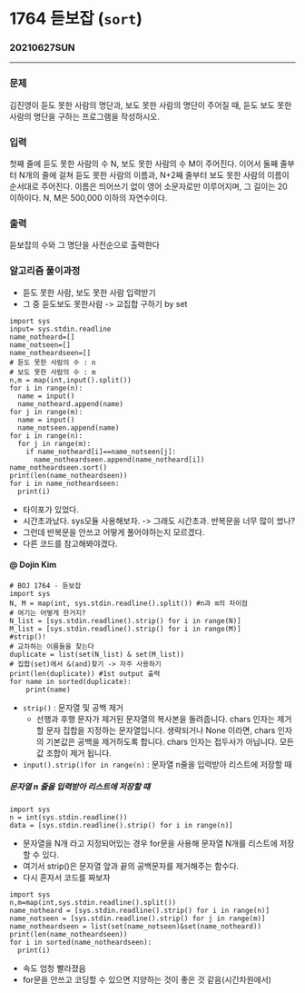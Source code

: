 # 1764 듣보잡 (`sort`)
### 20210627SUN
-----------
### 문제
김진영이 듣도 못한 사람의 명단과, 보도 못한 사람의 명단이 주어질 때, 듣도 보도 못한 사람의 명단을 구하는 프로그램을 작성하시오.
### 입력
첫째 줄에 듣도 못한 사람의 수 N, 보도 못한 사람의 수 M이 주어진다. 이어서 둘째 줄부터 N개의 줄에 걸쳐 듣도 못한 사람의 이름과, N+2째 줄부터 보도 못한 사람의 이름이 순서대로 주어진다. 이름은 띄어쓰기 없이 영어 소문자로만 이루어지며, 그 길이는 20 이하이다. N, M은 500,000 이하의 자연수이다.
### 출력
듣보잡의 수와 그 명단을 사전순으로 출력한다
### 알고리즘 풀이과정
- 듣도 못한 사람, 보도 못한 사람 입력받기
- 그 중 듣도보도 못한사람 -> 교집합 구하기 by set
```
import sys
input= sys.stdin.readline
name_notheard=[]
name_notseen=[]
name_notheardseen=[]
# 듣도 못한 사람의 수 : n
# 보도 못한 사람의 수 : m
n,m = map(int,input().split())
for i in range(n):
  name = input()
  name_notheard.append(name)
for j in range(m):
  name = input()
  name_notseen.append(name)
for i in range(n):
  for j in range(m):
    if name_notheard[i]==name_notseen[j]:
      name_notheardseen.append(name_notheard[i])
name_notheardseen.sort()
print(len(name_notheardseen))
for i in name_notheardseen:
  print(i)
```
- 타이포가 있었다.
- 시간초과났다. sys모듈 사용해보자. -> 그래도 시간초과. 반복문을 너무 많이 썼나?
- 그런데 반복문을 안쓰고 어떻게 풀어야하는지 모르겠다.
- 다른 코드를 참고해봐야겠다.
#### @ Dojin Kim
```
# BOJ 1764 - 듣보잡
import sys
N, M = map(int, sys.stdin.readline().split()) #n과 m의 차이점
# 여기는 어떻게 한거지?
N_list = [sys.stdin.readline().strip() for i in range(N)]
M_list = [sys.stdin.readline().strip() for i in range(M)]
#strip()!
# 교차하는 이름들을 찾는다
duplicate = list(set(N_list) & set(M_list))
# 집합(set)에서 &(and)찾기 -> 자주 사용하기
print(len(duplicate)) #1st output 출력
for name in sorted(duplicate):
    print(name)
```
- `strip()` : 문자열 및 공백 제거
  - 선행과 후행 문자가 제거된 문자열의 복사본을 돌려줍니다. chars 인자는 제거할 문자 집합을 지정하는 문자열입니다. 생략되거나 None 이라면, chars 인자의 기본값은 공백을 제거하도록 합니다. chars 인자는 접두사가 아닙니다. 모든 값 조합이 제거 됩니다.
- `input().strip()for in range(n)` : 문자열 n줄을 입력받아 리스트에 저장할 때
##### 문자열 n 줄을 입력받아 리스트에 저장할 떄
```
import sys
n = int(sys.stdin.readline())
data = [sys.stdin.readline().strip() for i in range(n)]
```
- 문자열을 N개 라고 지정되어있는 경우 for문을 사용해 문자열 N개를 리스트에 저장할 수 있다.
- 여기서 strip()은 문자열 앞과 끝의 공백문자를 제거해주는 함수다.
- 다시 혼자서 코드를 짜보자
```
import sys
n,m=map(int,sys.stdin.readline().split())
name_notheard = [sys.stdin.readline().strip() for i in range(n)]
name_notseen = [sys.stdin.readline().strip() for j in range(m)]
name_notheardseen = list(set(name_notseen)&set(name_notheard))
print(len(name_notheardseen))
for i in sorted(name_notheardseen):
  print(i)
```
- 속도 엄청 빨라졌음
- for문을 안쓰고 코딩할 수 있으면 지양하는 것이 좋은 것 같음(시간차원에서)
